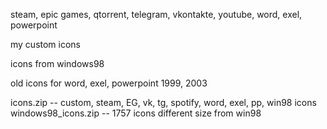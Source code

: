 steam, epic games, qtorrent, telegram, vkontakte, youtube, word, exel, powerpoint

my custom icons

icons from windows98 

old icons for word, exel, powerpoint 1999, 2003

icons.zip -- custom, steam, EG, vk, tg, spotify, word, exel, pp, win98 icons
windows98_icons.zip -- 1757 icons different size from win98
